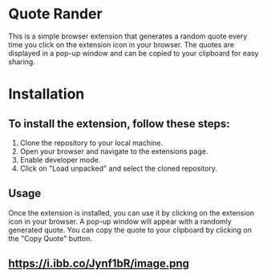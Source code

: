 # Quote Rander 
This is a simple browser extension that generates a random quote every time you click on the extension icon in your browser. The quotes are displayed in a pop-up window and can be copied to your clipboard for easy sharing.

# Installation
## To install the extension, follow these steps:
1. Clone the repository to your local machine.
2. Open your browser and navigate to the extensions page.
3. Enable developer mode.
4. Click on "Load unpacked" and select the cloned repository.
## Usage
Once the extension is installed, you can use it by clicking on the extension icon in your browser. A pop-up window will appear with a randomly generated quote. You can copy the quote to your clipboard by clicking on the "Copy Quote" button.
## https://i.ibb.co/Jynf1bR/image.png
